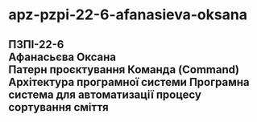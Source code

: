 # apz-pzpi-22-6-afanasieva-oksana  
ПЗПІ-22-6  
Афанасьєва Оксана  
Патерн проєктування Команда (Command)
Архітектура програмної системи 
Програмна система для автоматизації процесу сортування сміття  
---
